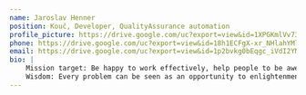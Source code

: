 ```yaml
---
name: Jaroslav Henner
position: Kouč, Developer, QualityAssurance automation
profile_picture: https://drive.google.com/uc?export=view&id=1XPGKmlVv734qaUr-U9IZBPNUu29zEe5O
phone: https://drive.google.com/uc?export=view&id=18h1ECFgX-xr_NHlahYMlSev8Iv7wVs4G
email: https://drive.google.com/uc?export=view&id=1p2bvkg0bEqgc_iVdI2YMNSzLggmQflSD
bio: |
    Mission target: Be happy to work effectively, help people to be awesome.
    Wisdom: Every problem can be seen as an opportunity to enlightenment.
---
```

